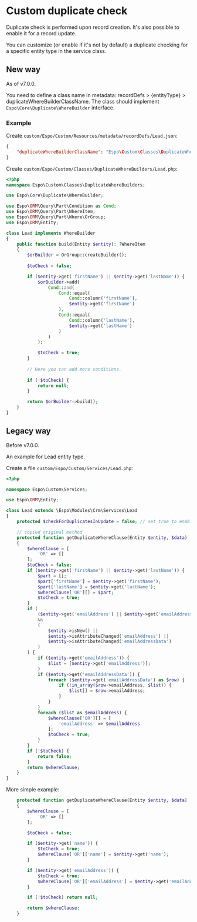 # Custom duplicate check

Duplicate check is performed upon record creation. It's also possible to enable it for a record update.

You can customize (or enable if it's not by default) a duplicate checking for a specific entity type in the service class.

## New way

As of v7.0.0.

You need to define a class name in metadata: recordDefs > {entityType} > duplicateWhereBuilderClassName. The class should implement `Espo\Core\Duplicate\WhereBuilder` interface.

### Example

Create `custom/Espo/Custom/Resources/metadata/recordDefs/Lead.json`:

```json
{
    "duplicateWhereBuilderClassName": "Espo\Custom\Classes\DuplicateWhereBuilders\Lead"
}
```

Create `custom/Espo/Custom/Classes/DuplicateWhereBuilders/Lead.php`:

```php
<?php
namespace Espo\Custom\Classes\DuplicateWhereBuilders;

use Espo\Core\Duplicate\WhereBuilder;

use Espo\ORM\Query\Part\Condition as Cond;
use Espo\ORM\Query\Part\WhereItem;
use Espo\ORM\Query\Part\Where\OrGroup;
use Espo\ORM\Entity;

class Lead implements WhereBuilder
{
    public function build(Entity $entity): ?WhereItem
    {
        $orBuilder = OrGroup::createBuilder();
        
        $toCheck = false;

        if ($entity->get('firstName') || $entity->get('lastName')) {
            $orBuilder->add(
                Cond::and(
                    Cond::equal(
                        Cond::column('firstName'),
                        $entity->get('firstName')
                    ),
                    Cond::equal(
                        Cond::column('lastName'),
                        $entity->get('lastName')
                    )
                )
            );

            $toCheck = true;
        }
        
        // Here you can add more conditions.
        
        if (!$toCheck) {
            return null;
        }

        return $orBuilder->build();
    }
}
```




## Legacy way

Before v7.0.0.

An example for Lead entity type.

Create a file `custom/Espo/Custom/Services/Lead.php`:

```php
<?php

namespace Espo\Custom\Services;

use Espo\ORM\Entity;

class Lead extends \Espo\Modules\Crm\Services\Lead
{
    protected $checkForDuplicatesInUpdate = false; // set true to enable for update

    // copied original method
    protected function getDuplicateWhereClause(Entity $entity, $data)
    {
        $whereClause = [
            'OR' => []
        ];
        $toCheck = false;
        if ($entity->get('firstName') || $entity->get('lastName')) {
            $part = [];
            $part['firstName'] = $entity->get('firstName');
            $part['lastName'] = $entity->get('lastName');
            $whereClause['OR'][] = $part;
            $toCheck = true;
        }
        if (
            ($entity->get('emailAddress') || $entity->get('emailAddressData'))
            &&
            (
                $entity->isNew() || 
                $entity->isAttributeChanged('emailAddress') || 
                $entity->isAttributeChanged('emailAddressData')
            )
        ) {
            if ($entity->get('emailAddress')) {
                $list = [$entity->get('emailAddress')];
            }
            if ($entity->get('emailAddressData')) {
                foreach ($entity->get('emailAddressData') as $row) {
                    if (!in_array($row->emailAddress, $list)) {
                        $list[] = $row->emailAddress;
                    }
                }
            }
            foreach ($list as $emailAddress) {
                $whereClause['OR'][] = [
                    'emailAddress' => $emailAddress
                ];
                $toCheck = true;
            }
        }
        if (!$toCheck) {
            return false;
        }
        return $whereClause;
    }
}

```

More simple example:

```php
    protected function getDuplicateWhereClause(Entity $entity, $data)
    {
        $whereClause = [
            'OR' => []
        ];

        $toCheck = false;

        if ($entity->get('name')) {
            $toCheck = true;
            $whereClause['OR']['name'] = $entity->get('name');
        }

        if ($entity->get('emailAddress')) {
            $toCheck = true;
            $whereClause['OR']['emailAddress'] = $entity->get('emailAddress');
        }

        if (!$toCheck) return null;

        return $whereClause;
    }
```
